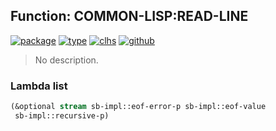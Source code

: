 ## Function: COMMON-LISP:READ-LINE
[![package](https://img.shields.io/badge/Package-COMMON--LISP-5f9ea0.svg?style=social&colorA=999999)](../) [![type](https://img.shields.io/badge/Type-Function-5f9ea0.svg?style=social&colorA=999999)](../#function) [![clhs](https://img.shields.io/badge/CLHS-READ--LINE-5f9ea0.svg?style=social&colorA=999999)](http://www.lispworks.com/documentation/HyperSpec/Body/f_rd_lin.htm) [![github](https://img.shields.io/badge/GitHub-View_the_source-5f9ea0.svg?style=social&colorA=999999&logo=github)](https://github.com/sbcl/sbcl/blob/master/src/code/stream.lisp/) 

> No description.

### Lambda list
```cl
(&optional stream sb-impl::eof-error-p sb-impl::eof-value
 sb-impl::recursive-p)
```
